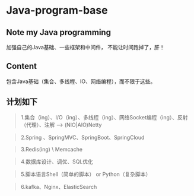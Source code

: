 # Java-program-base
Note my Java programming
---------------------------------------
加强自己的Java基础、一些框架和中间件，
不能让时间跑掉了，肝！

## Content
包含Java基础（集合、多线程、IO、网络编程），而不限于这些。

## 计划如下
>1.集合（ing）、I/O（ing）、多线程（ing）、网络Socket编程（ing）、反射（代理）、注解 —> (NIO|AIO)Netty 

>2.Spring 、SpringMVC、SpringBoot、SpringCloud

>3.Redis(ing) \ Memcache

>4.数据库设计、调优、SQL优化

>5.脚本语言Shell（简单的脚本） or Python（复杂脚本）

>6.kafka、Nginx、ElasticSearch
